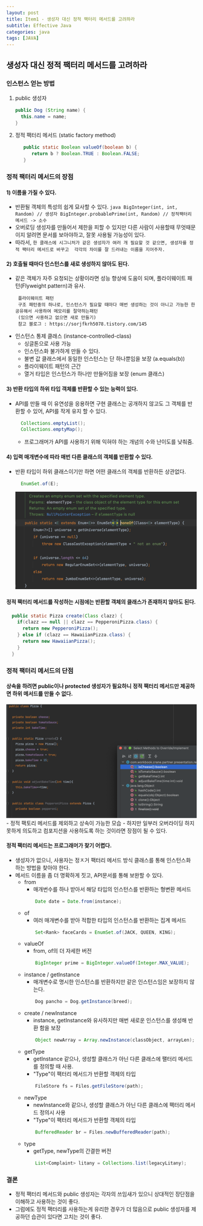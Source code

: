 ```yaml
---
layout: post
title: Item1 - 생성자 대신 정적 팩터리 메서드를 고려하라
subtitle: Effective Java
categories: java
tags: [JAVA]
---
```

## 생성자 대신 정적 팩터리 메서드를 고려하라

### 인스턴스 얻는 방법
1. public 생성자
    ```java
   public Dog (String name) {
      this.name = name;
   }
    ```
2. 정적 팩터리 메서드 (static factory method)
    ```java
       public static Boolean valueOf(boolean b) {
          return b ? Boolean.TRUE : Boolean.FALSE;
       }
   ```
 
  
### 정적 팩터리 메서드의 장점
#### 1) 이름을 가질 수 있다.
- 반환될 객체의 특성의 쉽게 묘사할 수 있다. 
      ```java
         BigInteger(int, int, Random) // 생성자
         BigInteger.probablePrime(int, Random) // 정적팩터리 메서드 -> 소수 
      ```
- 오버로딩 생성자를 만들어서 제한을 피할 수 있지만 다른 사람이 사용할때 무엇때문이지 알려면 문서를 보아야하고, 
  잘못 사용될 가능성이 있다. 
- 따라서, `한 클래스에 시그니처가 같은 생성자가 여러 개 필요할 것 같으면, 생성자를 정적 팩터리 메서드로 바꾸고 
  각각의 차이를 잘 드러내는 이름을 지어주자. `
   
#### 2)  호출될 때마다 인스턴스를 새로 생성하지 않아도 된다.
- 같은 객체가 자주 요청되는 상황이라면 성능 향상에 도움이 되며, 플라이웨이트 패턴(Flyweight pattern)과 유사. 
  ```text
   플라이웨이트 패턴 
   구조 패턴중의 하나로, 인스턴스가 필요할 때마다 매번 생성하는 것이 아니고 가능한 한 공유해서 사용하여 메모리를 절약하는패턴
   (있으면 사용하고 없으면 새로 만들기) 
   참고 블로그 : https://sorjfkrh5078.tistory.com/145
  ```
- 인스턴스 통제 클래스 (instance-controlled-class)
  - 싱글톤으로 사용 가능
  - 인스턴스화 불가하게 만들 수 있다. 
  - 불변 값 클래스에서 동일한 인스턴스는 단 하나뿐임을 보장 (a.equals(b))
  - 플라이웨이트 패턴의 근간
  - 열거 타입은 인스턴스가 하나만 만들어짐을 보장 (enum 클래스)
  
#### 3) 반환 타입의 하위 타입 객체를 반환할 수 있는 능력이 있다.
- API를 만들 때 이 유연성을 응용하면 구현 클래스는 공개하지 않고도 그 객체를 반환할 수 있어, API를 작게 유지 할 수 있다.
  ```java
    Collections.emptyList();
    Collections.emptyMap();
  ```
  - 프로그래머가 API를 사용하기 위해 익혀야 하는 개념의 수와 난이도를 낮춰줌. 

#### 4) 입력 매개변수에 따라 매번 다른 클래스의 객체를 반환할 수 있다.
- 반환 타입이 하위 클래스이기만 하면 어떤 클래스의 객체를 반환하든 상관없다.
  ```java
    EnumSet.of(E);
  ```
  ![EnumSet](/assets/images/java/Java_EnumSet.png)


#### 정적 팩터리 메서드를 작성하는 시점에는 반환할 객체의 클래스가 존재하지 않아도 된다.
```java
  public static Pizza create(Class clazz) {
    if(clazz == null || clazz == PepperoniPizza.class) {
      return new PepperoniPizza();
    } else if (clazz == HawaiianPizza.class) {
      return new HawaiianPizza();
    }
  }
```

### 정적 팩터리 메서드의 단점
#### 상속을 하려면 public이나 protected 생성자가 필요하니 정적 팩터리 메서드만 제공하면 하위 메서드를 만들 수 없다.
   ![Inheritance](/assets/images/java/Java_static_factory_method_not_inherited.png)
    - 정적 팩토리 메서드를 제외하고 상속이 가능한 모습
    - 하지만 일부러 오버라이딩 하지 못하게 의도하고 컴포지션을 사용하도록 하는 것이라면 장점이 될 수 있다. 

#### 정적 팩터리 메서드는 프로그래머가 찾기 어렵다.
- 생성자가 없으니, 사용자는 정ㅈ거 팩터리 메서드 방식 클래스를 통해 인스턴스화 하는 방법을 찾아야 한다. 
- 메서드 이름을 좀 더 명확하게 짓고, API문서를 통해 보완할 수 있다. 
  - from 
    - 매개번수를 하나 받아서 해당 타입의 인스턴스를 반환하는 형변환 메서드 
    ```java
        Date date = Date.from(instance);
    ```
  - of
    - 여러 매개변수를 받아 적합한 타입의 인스턴스를 반환하는 집계 메서드
    ```java
        Set<Rank> faceCards = EnumSet.of(JACK, QUEEN, KING);
    ```
  - valueOf
    - from, of의 더 자세한 버전
    ```java
        BigInteger prime = BigInteger.valueOf(Integer.MAX_VALUE);
    ```    
  - instance / getInstance
    - 매개변수로 명시한 인스턴스를 반환하지만 같은 인스턴스임은 보장하지 않는다. 
    ```java
        Dog pancho = Dog.getInstance(breed);
    ```    
  - create / newInstance
    - instance, getInstance와 유사하지만 매번 새로운 인스턴스를 생성해 반환 함을 보장
    ```java
        Object newArray = Array.newInstance(classObject, arrayLen);
    ```
  - getType
    - getInstance 같으나, 생성할 클래스가 아닌 다른 클래스에 팰터리 메서드를 정의할 때 사용. 
    - "Type"이 팩터리 메서드가 반환할 객체의 타입
    ```java
        FileStore fs = Files.getFileStore(path);
    ```
  - newType
    - newInstance와 같으나, 생성할 클래스가 아닌 다른 클래스에 팩터리 메서드 정의시 사용
    - "Type"이 팩터리 메서드가 반환할 객체의 타입
    ```java
        BufferedReader br = Files.newBufferedReader(path);
    ```
  - type
    - getType, newType의 간결한 버전 
    ```java
        List<Complaint> litany = Collections.list(legacyLitany);
    ```

### 결론
- 정적 팩터리 메서드와 public 생성자는 각자의 쓰임새가 있으니 상대적인 장단점을 이해하고 사용하는 것이 좋다. 
- 그럼에도 정적 팩터리를 사용하는게 유리한 경우가 더 많음으로 public 생성자를 제공하던 습관이 있다면 고치는 것이 좋다.